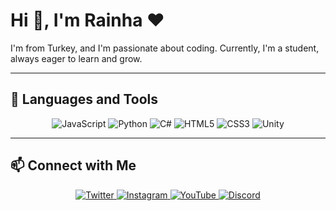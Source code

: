 # Hi 👋, I'm Rainha ❤️

I'm from Turkey, and I'm passionate about coding. Currently, I'm a student, always eager to learn and grow.

---

## 🚀 Languages and Tools

<p align="center">
  <img src="https://img.shields.io/badge/-JavaScript-F7DF1E?style=for-the-badge&logo=javascript&logoColor=black" alt="JavaScript" />
  <img src="https://img.shields.io/badge/-Python-3776AB?style=for-the-badge&logo=python&logoColor=white" alt="Python" />
  <img src="https://img.shields.io/badge/-C%23-239120?style=for-the-badge&logo=c-sharp&logoColor=white" alt="C#" />
  <img src="https://img.shields.io/badge/-HTML5-E34F26?style=for-the-badge&logo=html5&logoColor=white" alt="HTML5" />
  <img src="https://img.shields.io/badge/-CSS3-1572B6?style=for-the-badge&logo=css3&logoColor=white" alt="CSS3" />
  <img src="https://img.shields.io/badge/-Unity-000000?style=for-the-badge&logo=unity&logoColor=white" alt="Unity" />
</p>

---

## 📫 Connect with Me

<p align="center"> <a href="https://twitter.com/rainha87"> <img src="https://img.shields.io/badge/-Twitter-1DA1F2?style=for-the-badge&logo=twitter&logoColor=white" alt="Twitter" /> </a> <a href="https://instagram.com/drienriacht"> <img src="https://img.shields.io/badge/-Instagram-E4405F?style=for-the-badge&logo=instagram&logoColor=white" alt="Instagram" /> </a> <a href="https://www.youtube.com/channel/syntagod"> <img src="https://img.shields.io/badge/-YouTube-FF0000?style=for-the-badge&logo=youtube&logoColor=white" alt="YouTube" /> </a> <a href="https://discord.com/908464652688711680"> <img src="https://img.shields.io/badge/-Discord-5865F2?style=for-the-badge&logo=discord&logoColor=white" alt="Discord" /> </a> </p>



